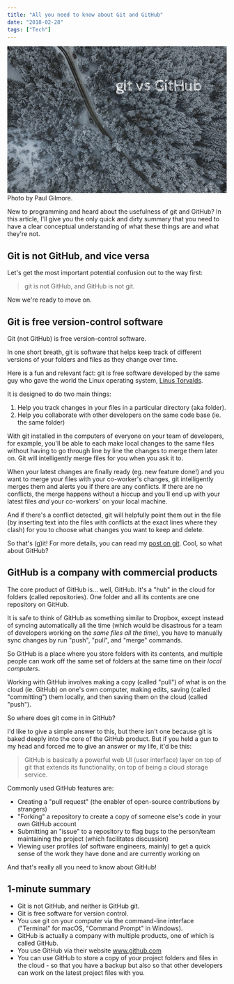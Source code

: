 ```yaml
---
title: "All you need to know about Git and GitHub"
date: "2018-02-28"
tags: ["Tech"]
---
```


![git and github nickang blog](images/git-and-github-nickang-blog.png) Photo by Paul Gilmore.

New to programming and heard about the usefulness of git and GitHub? In this article, I'll give you the only quick and dirty summary that you need to have a clear conceptual understanding of what these things are and what they're not.

## Git is not GitHub, and vice versa

Let's get the most important potential confusion out to the way first:

> git is not GitHub, and GitHub is not git.

Now we're ready to move on.

## Git is free version-control software

Git (not GitHub) is free version-control software.

In one short breath, git is software that helps keep track of different versions of your folders and files as they change over time.

Here is a fun and relevant fact: git is free software developed by the same guy who gave the world the Linux operating system, [Linus Torvalds](https://en.wikipedia.org/wiki/Linus_Torvalds).

It is designed to do two main things:

1. Help you track changes in your files in a particular directory (aka folder).
2. Help you collaborate with other developers on the same code base (ie. the same folder)

With git installed in the computers of everyone on your team of developers, for example, you'll be able to each make local changes to the same files without having to go through line by line the changes to merge them later on. Git will intelligently merge files for you when you ask it to.

When your latest changes are finally ready (eg. new feature done!) and you want to merge your files with your co-worker's changes, git intelligently merges them and alerts you if there are any conflicts. If there are no conflicts, the merge happens without a hiccup and you'll end up with your latest files _and_ your co-workers' on your local machine.

And if there's a conflict detected, git will helpfully point them out in the file (by inserting text into the files with conflicts at the exact lines where they clash) for you to choose what changes you want to keep and delete.

So that's (g)it! For more details, you can read my [post on git](/2017-11-03-what-is-git/). Cool, so what about GitHub?

## GitHub is a company with commercial products

The core product of GitHub is... well, GitHub. It's a "hub" in the cloud for folders (called repositories). One folder and all its contents are one repository on GitHub.

It is safe to think of GitHub as something similar to Dropbox, except instead of syncing automatically all the time (which would be disastrous for a team of developers working on the _same files all the time_), you have to manually sync changes by run "push", "pull", and "merge" commands.

So GitHub is a place where you store folders with its contents, and multiple people can work off the same set of folders at the same time on their _local computers_.

Working with GitHub involves making a copy (called "pull") of what is on the cloud (ie. GitHub) on one's own computer, making edits, saving (called "committing") them locally, and then saving them on the cloud (called "push").

So where does git come in in GitHub?

I'd like to give a simple answer to this, but there isn't one because git is baked deeply into the core of the GitHub product. But if you held a gun to my head and forced me to give an answer or my life, it'd be this:

> GitHub is basically a powerful web UI (user interface) layer on top of git that extends its functionality, on top of being a cloud storage service.

Commonly used GitHub features are:

- Creating a "pull request" (the enabler of open-source contributions by strangers)
- "Forking" a repository to create a copy of someone else's code in your own GitHub account
- Submitting an "issue" to a repository to flag bugs to the person/team maintaining the project (which facilitates discussion)
- Viewing user profiles (of software engineers, mainly) to get a quick sense of the work they have done and are currently working on

And that's really all you need to know about GitHub!

## 1-minute summary

- Git is not GitHub, and neither is GitHub git.
- Git is free software for version control.
- You use git on your computer via the command-line interface ("Terminal" for macOS, "Command Prompt" in Windows).
- GitHub is actually a company with multiple products, one of which is called GitHub.
- You use GitHub via their website www.github.com
- You can use GitHub to store a copy of your project folders and files in the cloud - so that you have a backup but also so that other developers can work on the latest project files with you.

